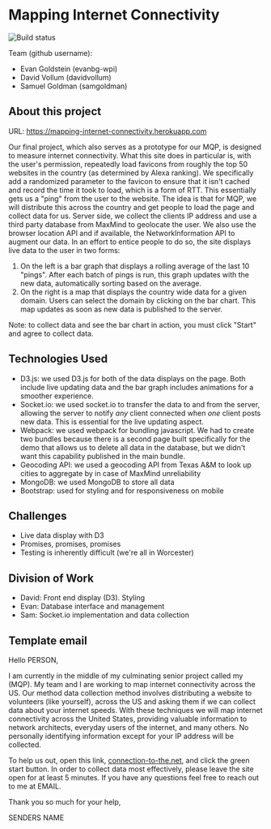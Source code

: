 # Mapping Internet Connectivity

![Build status](https://codebuild.us-east-1.amazonaws.com/badges?uuid=eyJlbmNyeXB0ZWREYXRhIjoibTR3VGx4S0xvMzYwTjFGQkpoVndoQUVjdVlmTTl3UVhpUGtScVNnVnl6WWtmZ1l4TW5temxpK2o4QnhOWldrdmJWN2RYajRIKzUza3k1NUc0YVIxRHpRPSIsIml2UGFyYW1ldGVyU3BlYyI6ImlCTmUyYUJQL3BSK21yaVciLCJtYXRlcmlhbFNldFNlcmlhbCI6MX0%3D&branch=master)

Team (github username):
* Evan Goldstein (evanbg-wpi)
* David Vollum (davidvollum)
* Samuel Goldman (samgoldman)


## About this project
URL: https://mapping-internet-connectivity.herokuapp.com

Our final project, which also serves as a prototype for our MQP, is designed to measure internet connectivity.
What this site does in particular is, with the user's permission, repeatedly load favicons from roughly the top 50 websites
in the country (as determined by Alexa ranking). We specifically add a randomized parameter to the favicon to ensure that it isn't cached and record the time it took to load, which is a form of RTT. This essentially gets us a "ping" from the user to the website.
The idea is that for MQP, we will distribute this across the country and get people to load the page and collect data for us.
Server side, we collect the clients IP address and use a third party database from MaxMind to geolocate the user. We also use the browser location API and if available, the NetworkInformation API to augment our data.
In an effort to entice people to do so, the site displays live data to the user in two forms:

1. On the left is a bar graph that displays a rolling average of the last 10 "pings". After each batch of pings is run, this graph updates with the new data, automatically sorting based on the average.
2. On the right is a map that displays the country wide data for a given domain. Users can select the domain by clicking on the bar chart. This map updates as soon as new data is published to the server.

Note: to collect data and see the bar chart in action, you must click "Start" and agree to collect data.

## Technologies Used
* D3.js: we used D3.js for both of the data displays on the page. Both include live updating data and the bar graph includes animations for a smoother experience.
* Socket.io: we used socket.io to transfer the data to and from the server, allowing the server to notify _any_ client connected when _one_ client posts new data. This is essential for the live updating aspect.
* Webpack: we used webpack for bundling javascript. We had to create two bundles because there is a second page built specifically for the demo that allows us to delete all data in the database, but we didn't want this capability published in the main bundle.
* Geocoding API: we used a geocoding API from Texas A&M to look up cities to aggregate by in case of MaxMind unreliability
* MongoDB: we used MongoDB to store all data
* Bootstrap: used for styling and for responsiveness on mobile

## Challenges
* Live data display with D3
* Promises, promises, promises
* Testing is inherently difficult (we're all in Worcester)

## Division of Work
* David: Front end display (D3). Styling
* Evan: Database interface and management
* Sam: Socket.io implementation and data collection


## Template email

Hello PERSON,

I am currently in the middle of my culminating senior project called my (MQP).
My team and I are working to map internet connectivity across the US. Our method data collection method involves distributing a website to volunteers (like yourself), across the US and asking them if we can collect data about your internet speeds. 
With these techniques we will map internet connectivity across the United States, providing valuable information to network architects, everyday users of the internet, and many others.
No personally identifying information except for your IP address will be collected.

To help us out, open this link, <a href=https://connection-to-the.net>connection-to-the.net</a>, and click the green start button.
In order to collect data most effectively, please leave the site open for at least 5 minutes. If you have any questions feel free to reach out to me at EMAIL. 

Thank you so much for your help,
 

SENDERS NAME

